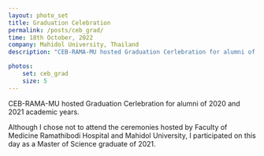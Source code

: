 ```yaml
---
layout: photo_set
title: Graduation Celebration
permalink: /posts/ceb_grad/
time: 18th October, 2022
company: Mahidol University, Thailand
description: "CEB-RAMA-MU hosted Graduation Cerlebration for alumni of 2020 and 2021 academic years. <!--more--> Although I chose not to attend the ceremonies hosted by Faculty of Medicine Ramathibodi Hospital and Mahidol University, I participated on this day as a Master of Science graduate of 2021."

photos:
    set: ceb_grad
    size: 5
---
```


CEB-RAMA-MU hosted Graduation Cerlebration for alumni of 2020 and 2021 academic years. 
<!--more--> 
Although I chose not to attend the ceremonies hosted by Faculty of Medicine Ramathibodi Hospital and Mahidol University, I participated on this day as a Master of Science graduate of 2021.